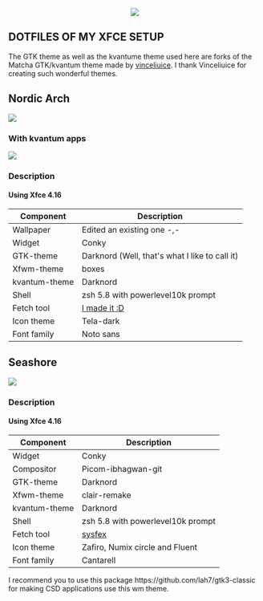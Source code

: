 <p align="center"><img src="https://github.com/mebesus/My_XFCE_dotties/blob/main/images/banner.png"></p>

## DOTFILES OF MY XFCE SETUP

The GTK theme as well as the kvantume theme used here are forks of the Matcha GTK/kvantum theme made by [vinceliuice](https://github.com/vinceliuice). I thank Vinceliuice for creating such wonderful themes.<br>

## Nordic Arch
![](https://github.com/mebesus/My_XFCE_dotties/blob/main/images/nordic-arch.png)

### With kvantum apps
![](https://github.com/mebesus/My_XFCE_dotties/blob/main/images/kvantum.png)

### Description

#### Using Xfce 4.16

Component | Description
------------- | -------------
Wallpaper | Edited an existing one -,-
Widget | Conky
GTK-theme | Darknord (Well, that's what I like to call it)
Xfwm-theme | boxes
kvantum-theme | Darknord
Shell | zsh 5.8 with powerlevel10k prompt
Fetch tool | [I made it :D](https://github.com/mebesus/sysfex)
Icon theme | Tela-dark
Font family | Noto sans


## Seashore
![](https://github.com/mebesus/My_XFCE_dotties/blob/main/images/seashore.png)

### Description

#### Using Xfce 4.16

Component | Description
------------- | -------------
Widget | Conky
Compositor | Picom-ibhagwan-git
GTK-theme | Darknord
Xfwm-theme | clair-remake
kvantum-theme | Darknord
Shell | zsh 5.8 with powerlevel10k prompt
Fetch tool | [sysfex](https://github.com/mebesus/sysfex)
Icon theme | Zafiro, Numix circle and Fluent
Font family | Cantarell

<p>
    I recommend you to use this package https://github.com/lah7/gtk3-classic for making CSD applications use this wm theme.
</p>